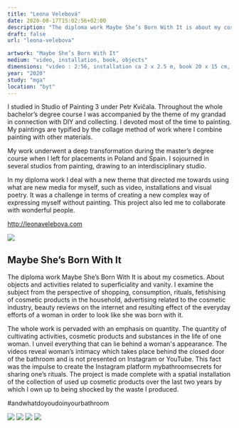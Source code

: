 ```yaml
---
title: "Leona Velebová"
date: 2020-08-17T15:02:56+02:00
description: "The diploma work Maybe She’s Born With It is about my cosmetics. About objects and activities related to superficiality and vanity."
draft: false
url: "leona-velebova"

artwork: "Maybe She’s Born With It"
medium: "video, installation, book, objects"
dimensions: "video : 2:56, installation ca 2 x 2.5 m, book 20 x 15 cm, Object: One Night Kit - 20 x 30 cm, Travel Kit - 20 x 20 cm"
year: "2020"
study: "mga"
location: "byt"
---
```


I studied in Studio of Painting 3 under Petr Kvíčala. Throughout the whole bachelor’s degree course I was accompanied by the theme of my grandad in connection with DIY and collecting. I devoted most of the time to painting. My paintings are typified by the collage method of work where I combine painting with other materials. 

My work underwent a deep transformation during the master’s degree course when I left for placements in Poland and Spain. I sojourned in several studios from painting, drawing to an interdisciplinary studio. 

In my diploma work I deal with a new theme that directed me towards using what are new media for myself, such as video, installations and visual poetry. It was a challenge in terms of creating a new complex way of expressing myself without painting. This project also led me to collaborate with wonderful people. 

http://leonavelebova.com

![](/students/velebova/1.jpg)

## Maybe She’s Born With It

The diploma work Maybe She’s Born With It is about my cosmetics. About objects and activities related to superficiality and vanity. I examine the subject from the perspective of shopping, consumption, rituals, fetishising of cosmetic products in the household, advertising related to the cosmetic industry, beauty reviews on the internet and resulting effect of the everyday efforts of a woman in order to look like she was born with it.

The whole work is pervaded with an emphasis on quantity. The quantity of cultivating activities, cosmetic products and substances in the life of one woman. I unveil everything that can lie behind a woman's appearance. The videos reveal woman’s intimacy which takes place behind the closed door of the bathroom and is not presented on Instagram or YouTube. This fact was the impulse to create the Instagram platform mybathroomsecrets for sharing one’s rituals. The project is made complete with a spatial installation of the collection of used up cosmetic products over the last two years by which I own up to being shocked by the waste I produced.

#andwhatdoyoudoinyourbathroom

![](/students/velebova/2.jpg)
![](/students/velebova/3.jpg)
![](/students/velebova/4.jpg)
![](/students/velebova/5.jpg)
